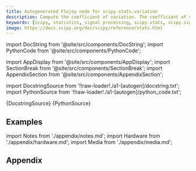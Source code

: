 ```yaml
---
title: Autogenerated Flojoy node for scipy.stats.variation
description: Compute the coefficient of variation. The coefficient of variation is the standard deviation divided by the mean.  This function is equivalent to      np.std(x, axis=axis, ddof=ddof) / np.mean(x)  The default for ``ddof`` is 0, but many definitions of the coefficient of variation use the square root of the unbiased sample variance for the sample standard deviation, which corresponds to ``ddof=1``.  The function does not take the absolute value of the mean of the data, so the return value is negative if the mean is negative.
keywords: [scipy, statistics, signal processing, scipy.stats, scipy.signal, scipy.stats.variation]
image: https://docs.scipy.org/doc/scipy/reference/stats.html
---
```


[//]: # (Custom component imports)

import DocString from '@site/src/components/DocString';
import PythonCode from '@site/src/components/PythonCode';

import AppDisplay from '@site/src/components/AppDisplay';
import SectionBreak from '@site/src/components/SectionBreak';
import AppendixSection from '@site/src/components/AppendixSection';

[//]: # (Docstring)

import DocstringSource from '!!raw-loader!./a1-[autogen]/docstring.txt';
import PythonSource from '!!raw-loader!./a1-[autogen]/python_code.txt';


<DocString>{DocstringSource}</DocString>
<PythonCode GLink='SCIPY/stats/VARIATION/VARIATION.py'>{PythonSource}</PythonCode>


<SectionBreak />

    

[//]: # (Examples)

## Examples

<AppDisplay 
  GLink='SCIPY/stats/VARIATION'
  nodeLabel='VARIATION'>
</AppDisplay>

<SectionBreak />

    

[//]: # (Appendix)

import Notes from './appendix/notes.md';
import Hardware from './appendix/hardware.md';
import Media from './appendix/media.md';

## Appendix

<AppendixSection index={0} folderPath='nodes/SCIPY/stats/VARIATION/appendix/'><Notes /></AppendixSection>
<AppendixSection index={1} folderPath='nodes/SCIPY/stats/VARIATION/appendix/'><Hardware /></AppendixSection>
<AppendixSection index={2} folderPath='nodes/SCIPY/stats/VARIATION/appendix/'><Media /></AppendixSection>


